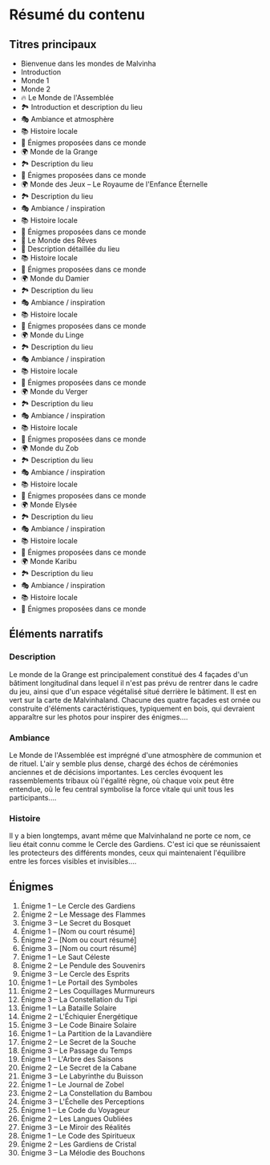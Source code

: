 # Résumé du contenu

## Titres principaux

- Bienvenue dans les mondes de Malvinha
- Introduction
- Monde 1
- Monde 2
- 🔥 Le Monde de l'Assemblée
- 🏞️ Introduction et description du lieu
- 🎭 Ambiance et atmosphère
- 📚 Histoire locale
- 🧩 Énigmes proposées dans ce monde
- 🌍 Monde de la Grange
- 🏞 Description du lieu
- 🧩 Énigmes proposées dans ce monde
- 🌍 Monde des Jeux – Le Royaume de l'Enfance Éternelle
- 🏞 Description du lieu
- 🎭 Ambiance / inspiration
- 📚 Histoire locale
- 🧩 Énigmes proposées dans ce monde
- 🌙 Le Monde des Rêves
- 📖 Description détaillée du lieu
- 📚 Histoire locale
- 🧩 Énigmes proposées dans ce monde
- 🌍 Monde du Damier
- 🏞 Description du lieu
- 🎭 Ambiance / inspiration
- 📚 Histoire locale
- 🧩 Énigmes proposées dans ce monde
- 🌍 Monde du Linge
- 🏞 Description du lieu
- 🎭 Ambiance / inspiration
- 📚 Histoire locale
- 🧩 Énigmes proposées dans ce monde
- 🌍 Monde du Verger
- 🏞 Description du lieu
- 🎭 Ambiance / inspiration
- 📚 Histoire locale
- 🧩 Énigmes proposées dans ce monde
- 🌍 Monde du Zob
- 🏞 Description du lieu
- 🎭 Ambiance / inspiration
- 📚 Histoire locale
- 🧩 Énigmes proposées dans ce monde
- 🌍 Monde Elysée
- 🏞 Description du lieu
- 🎭 Ambiance / inspiration
- 📚 Histoire locale
- 🧩 Énigmes proposées dans ce monde
- 🌍 Monde Karibu
- 🏞 Description du lieu
- 🎭 Ambiance / inspiration
- 📚 Histoire locale
- 🧩 Énigmes proposées dans ce monde

## Éléments narratifs

### Description
Le monde de la Grange est principalement constitué des 4 façades d'un bâtiment longitudinal dans lequel il n'est pas prévu de rentrer dans le cadre du jeu, ainsi que d'un espace végétalisé situé derrière le bâtiment. Il est en vert sur la carte de Malvinhaland. Chacune des quatre façades est ornée ou construite d'éléments caractéristiques, typiquement en bois, qui devraient apparaître sur les photos pour inspirer des énigmes....

### Ambiance
Le Monde de l'Assemblée est imprégné d'une atmosphère de communion et de rituel. L'air y semble plus dense, chargé des échos de cérémonies anciennes et de décisions importantes. Les cercles évoquent les rassemblements tribaux où l'égalité règne, où chaque voix peut être entendue, où le feu central symbolise la force vitale qui unit tous les participants....

### Histoire
Il y a bien longtemps, avant même que Malvinhaland ne porte ce nom, ce lieu était connu comme le Cercle des Gardiens. C'est ici que se réunissaient les protecteurs des différents mondes, ceux qui maintenaient l'équilibre entre les forces visibles et invisibles....

## Énigmes

1. Énigme 1 – Le Cercle des Gardiens</li>
2. Énigme 2 – Le Message des Flammes</li>
3. Énigme 3 – Le Secret du Bosquet</li>
4. Énigme 1 – [Nom ou court résumé]</li>
5. Énigme 2 – [Nom ou court résumé]</li>
6. Énigme 3 – [Nom ou court résumé]</li>
7. Énigme 1 – Le Saut Céleste</li>
8. Énigme 2 – Le Pendule des Souvenirs</li>
9. Énigme 3 – Le Cercle des Esprits</li>
10. Énigme 1 – Le Portail des Symboles</li>
11. Énigme 2 – Les Coquillages Murmureurs</li>
12. Énigme 3 – La Constellation du Tipi</li>
13. Énigme 1 – La Bataille Solaire</li>
14. Énigme 2 – L'Échiquier Énergétique</li>
15. Énigme 3 – Le Code Binaire Solaire</li>
16. Énigme 1 – La Partition de la Lavandière</li>
17. Énigme 2 – Le Secret de la Souche</li>
18. Énigme 3 – Le Passage du Temps</li>
19. Énigme 1 – L'Arbre des Saisons</li>
20. Énigme 2 – Le Secret de la Cabane</li>
21. Énigme 3 – Le Labyrinthe du Buisson</li>
22. Énigme 1 – Le Journal de Zobel</li>
23. Énigme 2 – La Constellation du Bambou</li>
24. Énigme 3 – L'Échelle des Perceptions</li>
25. Énigme 1 – Le Code du Voyageur</li>
26. Énigme 2 – Les Langues Oubliées</li>
27. Énigme 3 – Le Miroir des Réalités</li>
28. Énigme 1 – Le Code des Spiritueux</li>
29. Énigme 2 – Les Gardiens de Cristal</li>
30. Énigme 3 – La Mélodie des Bouchons</li>
